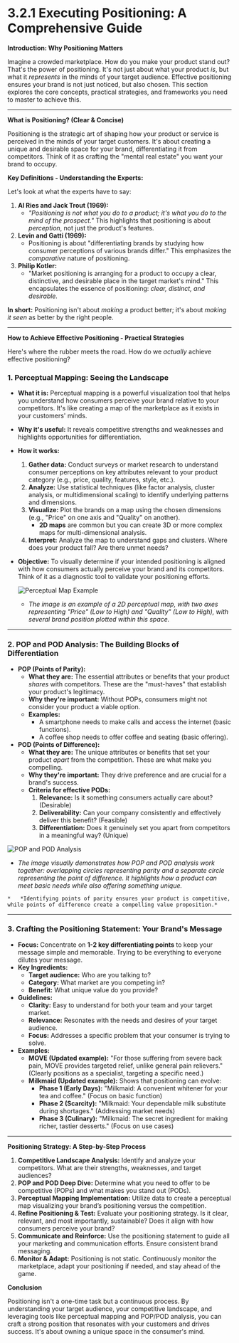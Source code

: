 # 3.2.1 Executing Positioning: A Comprehensive Guide

**Introduction: Why Positioning Matters**

Imagine a crowded marketplace. How do you make your product stand out? That's the power of positioning. It's not just about what your product *is*, but what it *represents* in the minds of your target audience. Effective positioning ensures your brand is not just noticed, but also chosen. This section explores the core concepts, practical strategies, and frameworks you need to master to achieve this.

---

**What is Positioning? (Clear & Concise)**

Positioning is the strategic art of shaping how your product or service is perceived in the minds of your target customers. It's about creating a unique and desirable space for your brand, differentiating it from competitors. Think of it as crafting the "mental real estate" you want your brand to occupy.

**Key Definitions - Understanding the Experts:**

Let's look at what the experts have to say:

1.  **Al Ries and Jack Trout (1969):**
    *   _"Positioning is not what you do to a product; it's what you do to the *mind* of the prospect."_ This highlights that positioning is about *perception*, not just the product's features.
2.  **Levin and Gatti (1969):**
    *   Positioning is about "differentiating brands by studying how consumer perceptions of various brands differ." This emphasizes the *comparative* nature of positioning.
3.  **Philip Kotler:**
    *   "Market positioning is arranging for a product to occupy a clear, distinctive, and desirable place in the target market's mind." This encapsulates the essence of positioning: *clear, distinct, and desirable.*

**In short:** Positioning isn't about *making* a product better; it's about *making it seen* as better by the right people.

---

**How to Achieve Effective Positioning - Practical Strategies**

Here's where the rubber meets the road. How do we *actually* achieve effective positioning?

### 1. Perceptual Mapping: Seeing the Landscape

*   **What it is:** Perceptual mapping is a powerful visualization tool that helps you understand how consumers perceive your brand relative to your competitors. It's like creating a map of the marketplace as it exists in your customers' minds.
*   **Why it's useful:** It reveals competitive strengths and weaknesses and highlights opportunities for differentiation.
*   **How it works:**
    1.  **Gather data:** Conduct surveys or market research to understand consumer perceptions on key attributes relevant to your product category (e.g., price, quality, features, style, etc.).
    2.  **Analyze:** Use statistical techniques (like factor analysis, cluster analysis, or multidimensional scaling) to identify underlying patterns and dimensions.
    3.  **Visualize:** Plot the brands on a map using the chosen dimensions (e.g., "Price" on one axis and "Quality" on another).
        *   **2D maps** are common but you can create 3D or more complex maps for multi-dimensional analysis.
    4.  **Interpret:** Analyze the map to understand gaps and clusters. Where does your product fall? Are there unmet needs?
*   **Objective:** To visually determine if your intended positioning is aligned with how consumers actually perceive your brand and its competitors. Think of it as a diagnostic tool to validate your positioning efforts.

    ![Perceptual Map Example](https://github.com/user-attachments/assets/45894ffd-84a6-448a-a98b-cc7c65c19493)
    *   *The image is an example of a 2D perceptual map, with two axes representing "Price" (Low to High) and "Quality" (Low to High), with several brand position plotted within this space.*

---

### 2. POP and POD Analysis: The Building Blocks of Differentiation

*   **POP (Points of Parity):**
    *   **What they are:** The essential attributes or benefits that your product *shares* with competitors. These are the "must-haves" that establish your product's legitimacy.
    *   **Why they're important:** Without POPs, consumers might not consider your product a viable option.
    *   **Examples:**
        *   A smartphone needs to make calls and access the internet (basic functions).
        *   A coffee shop needs to offer coffee and seating (basic offering).
*   **POD (Points of Difference):**
    *   **What they are:** The unique attributes or benefits that set your product *apart* from the competition. These are what make you compelling.
    *   **Why they're important:** They drive preference and are crucial for a brand's success.
    *   **Criteria for effective PODs:**
        1.  **Relevance:** Is it something consumers actually care about? (Desirable)
        2.  **Deliverability:** Can your company consistently and effectively deliver this benefit? (Feasible)
        3.  **Differentiation:** Does it genuinely set you apart from competitors in a meaningful way? (Unique)

   ![POP and POD Analysis](https://github.com/user-attachments/assets/24dcc903-1600-44db-aeb2-37757ba5d5c5)
   *   *The image visually demonstrates how POP and POD analysis work together: overlapping circles representing parity and a separate circle representing the point of difference. It highlights how a product can meet basic needs while also offering something unique.*

    *   *Identifying points of parity ensures your product is competitive, while points of difference create a compelling value proposition.*

---

### 3. Crafting the Positioning Statement: Your Brand's Message

*   **Focus:** Concentrate on **1-2 key differentiating points** to keep your message simple and memorable. Trying to be everything to everyone dilutes your message.
*   **Key Ingredients:**
    *   **Target audience:** Who are you talking to?
    *   **Category:** What market are you competing in?
    *   **Benefit:** What unique value do you provide?
*   **Guidelines:**
    *   **Clarity:** Easy to understand for both your team and your target market.
    *   **Relevance:** Resonates with the needs and desires of your target audience.
    *   **Focus:** Addresses a specific problem that your consumer is trying to solve.
*   **Examples:**
    *   **MOVE (Updated example):** "For those suffering from severe back pain, MOVE provides targeted relief, unlike general pain relievers." (Clearly positions as a specialist, targeting a specific need.)
    *   **Milkmaid (Updated example):** Shows that positioning can evolve:
        *   **Phase 1 (Early Days):** "Milkmaid: A convenient whitener for your tea and coffee." (Focus on basic function)
        *   **Phase 2 (Scarcity):** "Milkmaid: Your dependable milk substitute during shortages." (Addressing market needs)
        *   **Phase 3 (Culinary):** "Milkmaid: The secret ingredient for making richer, tastier desserts." (Focus on use cases)

---

**Positioning Strategy: A Step-by-Step Process**

1.  **Competitive Landscape Analysis:** Identify and analyze your competitors. What are their strengths, weaknesses, and target audiences?
2.  **POP and POD Deep Dive:** Determine what you need to offer to be competitive (POPs) and what makes you stand out (PODs).
3.  **Perceptual Mapping Implementation:** Utilize data to create a perceptual map visualizing your brand’s positioning versus the competition.
4.  **Refine Positioning & Test:** Evaluate your positioning strategy. Is it clear, relevant, and most importantly, sustainable? Does it align with how consumers perceive your brand?
5.  **Communicate and Reinforce:** Use the positioning statement to guide all your marketing and communication efforts. Ensure consistent brand messaging.
6.  **Monitor & Adapt:** Positioning is not static. Continuously monitor the marketplace, adapt your positioning if needed, and stay ahead of the game.

**Conclusion**

Positioning isn't a one-time task but a continuous process. By understanding your target audience, your competitive landscape, and leveraging tools like perceptual mapping and POP/POD analysis, you can craft a strong position that resonates with your customers and drives success. It's about owning a unique space in the consumer's mind.